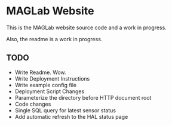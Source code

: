 # MAGLab Website
This is the MAGLab website source code and a work in progress.

Also, the readme is a work in progress.

## TODO
* Write Readme. Wow.
* Write Deployment Instructions
 * Write example config file
* Deployment Script Changes
 * Parameterize the directory before HTTP document root
* Code changes
 * Single SQL query for latest sensor status
 * Add automatic refresh to the HAL status page

